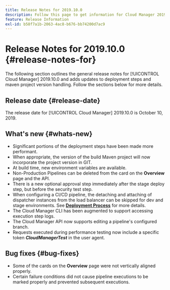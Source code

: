 ```yaml
---
title: Release Notes for 2019.10.0
description: Follow this page to get information for Cloud Manager 2019.10.0.
feature: Release Information
exl-id: b58f7a1b-2063-4ac8-b676-bb74200d7ac9
---
```

# Release Notes for 2019.10.0 {#release-notes-for}

The following section outlines the general release notes for [!UICONTROL Cloud Manager] 2019.10.0 and adds updates to deployment steps and maven project version handling.
Follow the sections below for more details.

## Release date {#release-date}

The release date for [!UICONTROL Cloud Manager] 2019.10.0 is October 10, 2019.

## What's new {#whats-new}

* Significant portions of the deployment steps have been made more performant.
* When appropriate, the version of the build Maven project will now incorporate the project version in GIT.
* At build time, new environment variables are available.
* Non-Production Pipelines can be deleted from the card on the **Overview** page and the API.
* There is a new optional approval step immediately after the stage deploy step, but before the security test step.
* When configuring a CI/CD pipeline, the detaching and attaching of dispatcher instances from the load balancer can be skipped for dev and stage environments. 
  See **[Deployment Process](/help/using/code-deployment.md)** for more details.
* The Cloud Manager CLI has been augmented to support accessing execution step logs.
* The Cloud Manager API now supports editing a pipeline's configured branch.
* Requests executed during performance testing now include a specific token ***CloudManagerTest*** in the user agent.

## Bug fixes {#bug-fixes}

* Some of the cards on the **Overview** page were not vertically aligned properly.
* Certain failure conditions did not cause pipeline executions to be marked properly and prevented subsequent executions.
